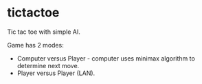 # tictactoe
Tic tac toe with simple AI.

Game has 2 modes:
  - Computer versus Player - computer uses minimax algorithm to determine next move.
  - Player versus Player (LAN).
